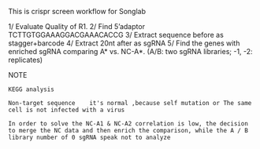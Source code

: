 This is crispr screen workflow for Songlab


1/ Evaluate Quality of R1.
2/ Find 5’adaptor TCTTGTGGAAAGGACGAAACACCG
3/ Extract sequence before as stagger+barcode
4/ Extract 20nt after as sgRNA
5/ Find the genes with enriched sgRNA comparing A* vs. NC-A*. (A/B: two sgRNA libraries; -1, -2: replicates)


NOTE

    KEGG analysis

    Non-target sequence    it's normal ,because self mutation or The same cell is not infected with a virus

    In order to solve the NC-A1 & NC-A2 correlation is low, the decision to merge the NC data and then enrich the comparison, while the A / B library number of 0 sgRNA speak not to analyze
